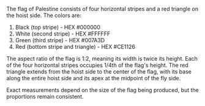 The flag of Palestine consists of four horizontal stripes and a red triangle on the hoist side. The colors are:

1. Black (top stripe) - HEX #000000
2. White (second stripe) - HEX #FFFFFF
3. Green (third stripe) - HEX #007A3D
4. Red (bottom stripe and triangle) - HEX #CE1126

The aspect ratio of the flag is 1:2, meaning its width is twice its height. Each of the four horizontal stripes occupies 1/4th of the flag's height. The red triangle extends from the hoist side to the center of the flag, with its base along the entire hoist side and its apex at the midpoint of the fly side.

Exact measurements depend on the size of the flag being produced, but the proportions remain consistent.